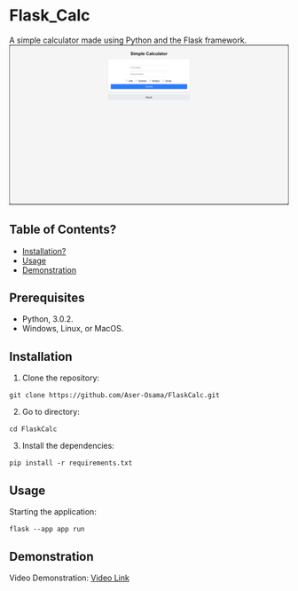 # Flask_Calc
A simple calculator made using Python and the Flask framework.
![MainInterface](image.png)

## Table of Contents?
- [Installation?](#Installation)
- [Usage](#Usage)
- [Demonstration](#Demonstration)

## Prerequisites
- Python, 3.0.2.
- Windows, Linux, or MacOS.

## Installation
1. Clone the repository:

```
git clone https://github.com/Aser-Osama/FlaskCalc.git
```
2. Go to directory:
```
cd FlaskCalc
```
3. Install the dependencies:
```
pip install -r requirements.txt
```

## Usage
Starting the application:
```
flask --app app run 
```

## Demonstration
Video Demonstration:
[Video Link](https://youtu.be/-JERhsHXrrc)